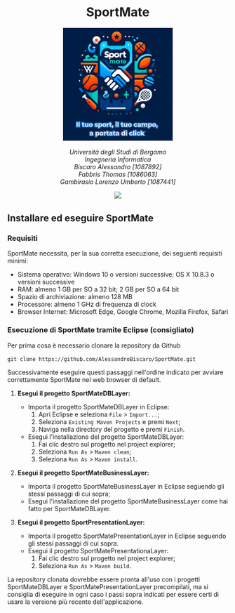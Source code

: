 <p>
       <h1 align="center">SportMate </h1> 
</p>

  <p align="center"  >
      <img src="Immagini/SportMate3MottoSmall.PNG" width="250" />   
 </p> 
 <p align="center"> <em> Università degli Studi di Bergamo <br/>
Ingegneria Informatica <br/>
Biscaro Alessandro [1087892] <br/>
Fabbris Thomas [1086063] <br/>
Gambirasio Lorenzo Umberto [1087441] </em>
</p >

<p align="center">
       <img src="https://github.com/AlessandroBiscaro/SportMate/actions/workflows/Workflow.yml/badge.svg" />
       <br/>
</p>

## Installare ed eseguire SportMate

### Requisiti

SportMate necessita, per la sua corretta esecuzione, dei seguenti requisiti minimi:
- Sistema operativo: Windows 10 o versioni successive; OS X 10.8.3 o versioni successive
- RAM: almeno 1 GB per SO a 32 bit; 2 GB per SO a 64 bit
- Spazio di archiviazione: almeno 128 MB 
- Processore: almeno 1 GHz di frequenza di clock
- Browser Internet: Microsoft Edge, Google Chrome, Mozilla Firefox, Safari

### Esecuzione di SportMate tramite Eclipse (consigliato)

Per prima cosa è necessario clonare la repository da Github

```shell
git clone https://github.com/AlessandroBiscaro/SportMate.git
```
Successivamente eseguire questi passaggi nell'ordine indicato per avviare correttamente SportMate nel web browser di default.

1. **Esegui il progetto SportMateDBLayer:**
   - Importa il progetto SportMateDBLayer in Eclipse:
     1. Apri Eclipse e seleziona `File` > `Import...`;
     2. Seleziona `Existing Maven Projects` e premi `Next`;
     3. Naviga nella directory del progetto e premi `Finish`.
   - Esegui l'installazione del progetto SportMateDBLayer:
     1. Fai clic destro sul progetto nel project explorer;
     2. Seleziona `Run As` > `Maven clean`;
     3. Seleziona `Run As` > `Maven install`.

2. **Esegui il progetto SportMateBusinessLayer:**
   - Importa il progetto SportMateBusinessLayer in Eclipse seguendo gli stessi passaggi di cui sopra;
   - Esegui l'installazione del progetto SportMateBusinessLayer come hai fatto per SportMateDBLayer.

3. **Esegui il progetto SportPresentationLayer:**
   - Importa il progetto SportMatePresentationLayer in Eclipse seguendo gli stessi passaggi di cui sopra.
   - Esegui il progetto SportMatePresentationaLayer:
     1. Fai clic destro sul progetto nel project explorer;
     2. Seleziona `Run As` > `Maven build`.

La repository clonata dovrebbe essere pronta all'uso con i progetti SportMateDBLayer e SportMatePresentationLayer precompilati, ma si consiglia di eseguire in ogni caso i passi sopra indicati per essere certi di usare la versione più recente dell'applicazione.
